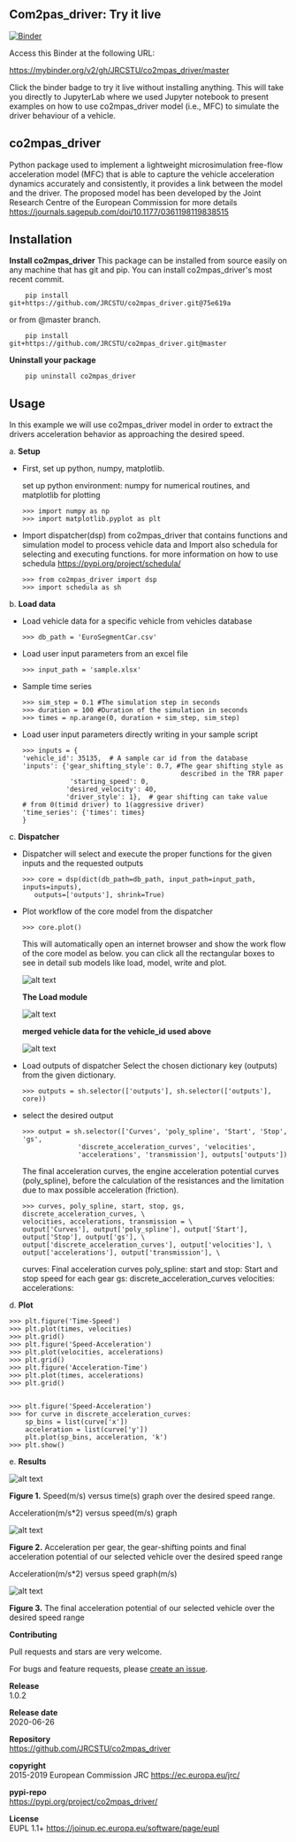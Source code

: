 ## Com2pas_driver: Try it live
<!--move them to CONTRIBUTING.md -->
[![Binder](https://mybinder.org/badge_logo.svg)](https://mybinder.org/v2/gh/JRCSTU/co2mpas_driver/master?urlpath=lab/tree/examples)

Access this Binder at the following URL:

https://mybinder.org/v2/gh/JRCSTU/co2mpas_driver/master

Click the binder badge to try it live without installing anything. 
This will take you directly to JupyterLab where we used Jupyter notebook to 
present examples on how to use co2mpas_driver model (i.e., MFC) to simulate 
the driver behaviour of a vehicle.

## co2mpas_driver

Python package used to implement a lightweight microsimulation free-flow 
acceleration model (MFC) that is able to capture the vehicle acceleration 
dynamics accurately and consistently, it provides a link between the model and 
the driver. The proposed model has been developed by the Joint Research Centre of the 
European Commission for more details https://journals.sagepub.com/doi/10.1177/0361198119838515

## Installation

**Install co2mpas_driver**
    This package can be installed from source easily on any machine that has git 
    and pip.
    You can install co2mpas_driver's most recent commit.
   
        pip install git+https://github.com/JRCSTU/co2mpas_driver.git@75e619a
    
   or from @master branch.
    
        pip install git+https://github.com/JRCSTU/co2mpas_driver.git@master 

**Uninstall your package**

        pip uninstall co2mpas_driver
         
## Usage

In this example we will use co2mpas_driver model in order to extract the drivers 
acceleration behavior as approaching the desired speed.

a. **Setup** 
   
  * First, set up python, numpy, matplotlib.
  
    set up python environment: numpy for numerical routines, and matplotlib 
    for plotting
    
        >>> import numpy as np
        >>> import matplotlib.pyplot as plt
   
  * Import dispatcher(dsp) from co2mpas_driver that contains functions 
    and simulation model to process vehicle data and Import also schedula
    for selecting and executing functions. for more information on how to use 
    schedula https://pypi.org/project/schedula/
     
        >>> from co2mpas_driver import dsp
        >>> import schedula as sh
   
b. **Load data**

  * Load vehicle data for a specific vehicle from vehicles database
   
        >>> db_path = 'EuroSegmentCar.csv'
        
  * Load user input parameters from an excel file
   
        >>> input_path = 'sample.xlsx'  
  
  * Sample time series
   
        >>> sim_step = 0.1 #The simulation step in seconds
        >>> duration = 100 #Duration of the simulation in seconds
        >>> times = np.arange(0, duration + sim_step, sim_step)
        
  * Load user input parameters directly writing in your sample script
   
        >>> inputs = {
        'vehicle_id': 35135,  # A sample car id from the database
        'inputs': {'gear_shifting_style': 0.7, #The gear shifting style as 
                                                described in the TRR paper
                    'starting_speed': 0,
                   'desired_velocity': 40,
                   'driver_style': 1},  # gear shifting can take value
        # from 0(timid driver) to 1(aggressive driver)
        'time_series': {'times': times}
        }
        
c. **Dispatcher**      
  
  * Dispatcher will select and execute the proper functions for the given inputs 
    and the requested outputs
           
        >>> core = dsp(dict(db_path=db_path, input_path=input_path, inputs=inputs),
           outputs=['outputs'], shrink=True)
           
  * Plot workflow of the core model from the dispatcher
           
        >>> core.plot()
    
    This will automatically open an internet browser and show the work flow 
    of the core model as below. you can click all the rectangular boxes to see
    in detail sub models like load, model, write and plot. 
        
    ![alt text](https://github.com/ashenafimenza/new_MFC/blob/master/co2mpas_driver/images/core_example.PNG)
    
    **The Load module**
    
    ![alt text](https://github.com/ashenafimenza/new_MFC/blob/master/co2mpas_driver/images/load_example.PNG)
    
    **merged vehicle data for the vehicle_id used above**
    
    ![alt text](https://github.com/ashenafimenza/new_MFC/blob/master/co2mpas_driver/images/data.PNG)
        
  * Load outputs of dispatcher
    Select the chosen dictionary key (outputs) from the given dictionary.
           
        >>> outputs = sh.selector(['outputs'], sh.selector(['outputs'], core))
        
  * select the desired output
        
        >>> output = sh.selector(['Curves', 'poly_spline', 'Start', 'Stop', 'gs',
                      'discrete_acceleration_curves', 'velocities',
                      'accelerations', 'transmission'], outputs['outputs'])
         
    The final acceleration curves, the engine acceleration potential 
    curves (poly_spline), before the calculation of the resistances and the
    limitation due to max possible acceleration (friction).
                    
        >>> curves, poly_spline, start, stop, gs, discrete_acceleration_curves, \
        velocities, accelerations, transmission = \
        output['Curves'], output['poly_spline'], output['Start'], output['Stop'], output['gs'], \
        output['discrete_acceleration_curves'], output['velocities'], \
        output['accelerations'], output['transmission'], \
        
    curves: Final acceleration curves
    poly_spline: 
    start and stop: Start and stop speed for each gear
    gs:
    discrete_acceleration_curves
    velocities:
    accelerations:
             
d. **Plot**          
        
    >>> plt.figure('Time-Speed')
    >>> plt.plot(times, velocities)
    >>> plt.grid()
    >>> plt.figure('Speed-Acceleration')
    >>> plt.plot(velocities, accelerations)
    >>> plt.grid()
    >>> plt.figure('Acceleration-Time')
    >>> plt.plot(times, accelerations)
    >>> plt.grid()
    
    
    >>> plt.figure('Speed-Acceleration')
    >>> for curve in discrete_acceleration_curves:
        sp_bins = list(curve['x'])
        acceleration = list(curve['y'])
        plt.plot(sp_bins, acceleration, 'k')
    >>> plt.show()
        
e. **Results**
  
 ![alt text](https://github.com/ashenafimenza/new_MFC/blob/master/co2mpas_driver/images/speed-time.PNG)
 
 **Figure 1.** Speed(m/s) versus time(s) graph over the desired speed range.
 
 Acceleration(m/s*2) versus speed(m/s) graph
  
 ![alt text](https://github.com/ashenafimenza/new_MFC/blob/master/co2mpas_driver/images/acce-speed.PNG)
 
 **Figure 2.** Acceleration per gear, the gear-shifting points and final acceleration potential of our selected 
   vehicle over the desired speed range
 
 Acceleration(m/s*2) versus speed graph(m/s)
  
 ![alt text](https://github.com/ashenafimenza/new_MFC/blob/master/co2mpas_driver/images/acc-time.PNG)
  
 **Figure 3.** The final acceleration potential of our selected vehicle over the desired speed range



       
   **Contributing**
   
   Pull requests and stars are very welcome.
   
   For bugs and feature requests, please [create an issue](https://github.com/ashenafimenza/new_MFC/issues/new).
   
   **Release**\
   1.0.2
   
   **Release date**\
   2020-06-26
   
   **Repository**\
   https://github.com/JRCSTU/co2mpas_driver
   
   **copyright**\
   2015-2019 European Commission JRC <https://ec.europa.eu/jrc/>
   
   **pypi-repo**\
   https://pypi.org/project/co2mpas_driver/
   
   **License**\
   EUPL 1.1+ <https://joinup.ec.europa.eu/software/page/eupl>
   
               
[1]: https://ljvmiranda921.github.io/notebook/2018/06/21/precommits-using-black-and-flake8/
[2]: https://black.readthedocs.io/  